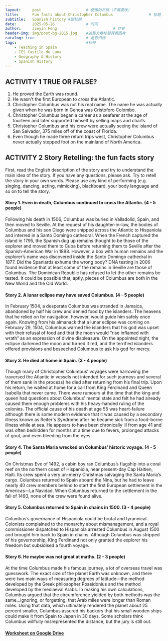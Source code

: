 ```yaml
---
layout:     post   				    # 使用的布局（不需要改）
title:      Fun facts about Christopher Columbus 				# 标题  
subtitle:   Spanish history #副标题
date:       2025-05-26 				# 时间
author:     Jieyin Feng 						# 作者 
header-img: img/post-bg-2015.jpg 	#这篇文章标题背景图片
catalog: true 						# 是否归档
tags:								#标签
    - Teaching in Spain 
    - IES Castilo de Luna
    - Geography & History
    - Spanish History
---
```


##  ACTIVITY 1 TRUE OR FALSE?
1. He proved the Earth was round.
2. He wasn't the first European to cross the Atlantic.
3. Christopher Columbus was not his real name.  The name he was actually given when he was born in Genoa was Cristoforo Colombo.
4. Christopher Columbus began a career as a seafarer at the age of fourteen and later supported himself by selling maps and charts.
5. Christopher Columbus and his crew were actually seeing the island of San Salvador, 375 miles off of the coast of Florida.
6. Even though he made three return trips west, Christopher Columbus never actually stepped foot on the mainland of North America.

##  ACTIVITY 2 Story Retelling: the fun facts story
First, read the English description of the story and try to understand the main idea of the story. If you have any questions, please ask.
Try to retell the story in your own words. Please use any kind of performing (e.g. singing, dancing, acting, mimicking), blackboard, your body language and so on to tell the story.

#### Story 1. Even in death, Columbus continued to cross the Atlantic. (4 - 5 people)
Following his death in 1506, Columbus was buried in Valladolid, Spain, and then moved to Seville. At the request of his daughter-in-law, the bodies of Columbus and his son Diego were shipped across the Atlantic to Hispaniola and interred in a Santo Domingo cathedral. When the French captured the island in 1795, the Spanish dug up remains thought to be those of the explorer and moved them to Cuba before returning them to Seville after the Spanish-American War in 1898. 
However, a box with human remains and the explorer’s name was discovered inside the Santo Domingo cathedral in 1877. Did the Spaniards exhume the wrong body? DNA testing in 2006 found evidence that at least some of the remains in Seville are those of Columbus. The Dominican Republic has refused to let the other remains be tested. It could be possible that, aptly, pieces of Columbus are both in the New World and the Old World.

#### Story 2. A lunar eclipse may have saved Columbus. (4 - 5 people)
In February 1504, a desperate Columbus was stranded in Jamaica, abandoned by half his crew and denied food by the islanders. The heavens that he relied on for navigation, however, would guide him safely once again. Knowing from his almanack that a lunar eclipse was coming on February 29, 1504, Columbus warned the islanders that his god was upset with their refusal of food and that the moon would “rise inflamed with wrath” as an expression of divine displeasure. On the appointed night, the eclipse darkened the moon and turned it red, and the terrified islanders offered provisions and beseeched Columbus to ask his god for mercy.

#### Story 3. He died at home in Spain. (3 - 4 people)
Though many of Christopher Columbus' voyages were harrowing (he traversed the Atlantic in vessels not intended for such journeys and several of them sank in the process) he died after returning from his final trip. Upon his return, he waited at home for a call from King Ferdinand and Queen Isabella that never came. There were rumours at the time that the king and queen had questions about Columbus' mental state and felt he had already caused them enough problems with his heavy-handed ruling of the colonies.
The official cause of his death at age 55 was heart-failure although there is some modern evidence that it was caused by a secondary illness known as Reiter's Syndrome after he became sick from a food-borne illness while at sea. He appears to have been chronically ill from age 41 and was often bedridden for months at a time due to fevers, prolonged attacks of gout, and even bleeding from the eyes.

#### Story 4. The Santa Maria wrecked on Columbus’ historic voyage. (4 - 5 people)
On Christmas Eve of 1492, a cabin boy ran Columbus’s flagship into a coral reef on the northern coast of Hispaniola, near present-day Cap Haitien, Haiti. Its crew spent a very un-merry Christmas salvaging the Santa Maria’s cargo. Columbus returned to Spain aboard the Nina, but he had to leave nearly 40 crew members behind to start the first European settlement in the Americas—La Navidad. When Columbus returned to the settlement in the fall of 1493, none of the crew were found alive.

#### Story 5. Columbus returned to Spain in chains in 1500. (3 - 4 people)
Columbus’s governance of Hispaniola could be brutal and tyrannical. Colonists complained to the monarchy about mismanagement, and a royal commissioner dispatched to Hispaniola arrested Columbus in August 1500 and brought him back to Spain in chains. Although Columbus was stripped of his governorship, King Ferdinand not only granted the explorer his freedom but subsidised a fourth voyage.

#### Story 6. He maybe was not great at maths. (2 - 3 people)
At the time Columbus made his famous journey, a lot of overseas travel was guesswork. The exact size of the planet Earth was unknown, and there were two main ways of measuring degrees of latitude—the method developed by the Greek philosopher Poseidonius and the method developed by the mediaeval Arabs. In making his own calculations, Columbus argued that the circumference yielded by both methods was the same…ignoring, or forgetting, that Arab miles were longer than Roman miles. Using that data, which ultimately rendered the planet about 25 percent smaller, Columbus assured his backers that his small wooden ships could make it from Spain to Japan in 30 days. Some scholars think Columbus willfully misrepresented the distance, but the jury is still out.


#### [Worksheet on Google Drive](https://docs.google.com/document/d/1-azGtR5uOg5LazHzH1TUgfh_ibG-FoRK/edit?usp=sharing&ouid=103086183032334531092&rtpof=true&sd=true)

